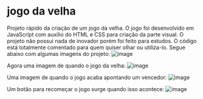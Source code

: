 # jogo da velha
Projeto rápido da criação de um jogo da velha.
O jogo foi desenvolvido em JavaScript com auxilio do HTML e CSS para criação da parte visual.
O projeto não possui nada de inovador porém foi feito para estudos. 
O código está totalmente comentado para quem quiser olhar ou utiliza-lo. Segue abaixo com algumas imagens do projeto:
![image](https://user-images.githubusercontent.com/69371953/111229880-77ce6a80-85c5-11eb-8fa9-f5fac0327985.png)

Agora uma imagem de quando o jogo da velha:
![image](https://user-images.githubusercontent.com/69371953/111230011-ab10f980-85c5-11eb-9df3-bcf8242408a2.png)

Uma imagem de quando o jogo acaba apontando um vencedor:
![image](https://user-images.githubusercontent.com/69371953/111230096-c976f500-85c5-11eb-96e8-6b59c6fac668.png)

Um botão para recomeçar o jogo surge quando isso acontece:
![image](https://user-images.githubusercontent.com/69371953/111230137-de538880-85c5-11eb-9505-1238a01692e9.png)

